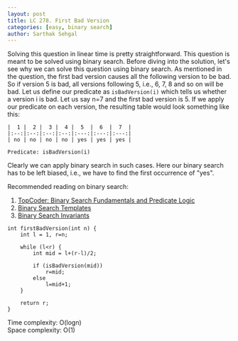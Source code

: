 ```yaml
---
layout: post
title: LC 278. First Bad Version
categories: [easy, binary search]
author: Sarthak Sehgal
---
```


Solving this question in linear time is pretty straightforward. This question is meant to be solved using binary search. Before diving into the solution, let's see why we can solve this question using binary search. As mentioned in the question, the first bad version causes all the following version to be bad. So if version 5 is bad, all versions following 5, i.e., 6, 7, 8 and so on will be bad. Let us define our predicate as `isBadVersion(i)` which tells us whether a version i is bad. Let us say n=7 and the first bad version is 5. If we apply our predicate on each version, the resulting table would look something like this:

```
|  1 |  2 |  3 |  4 |  5  |  6  |  7  |
|:--:|:--:|:--:|:--:|:---:|:---:|:---:|
| no | no | no | no | yes | yes | yes |

Predicate: isBadVersion(i)
```

Clearly we can apply binary search in such cases. Here our binary search has to be left biased, i.e., we have to find the first occurrence of "yes".

Recommended reading on binary search:
1. [TopCoder: Binary Search Fundamentals and Predicate Logic](https://www.topcoder.com/community/competitive-programming/tutorials/binary-search/)
2. [Binary Search Templates](https://leetcode.com/explore/learn/card/binary-search/136/template-analysis/935/)
3. [Binary Search Invariants](https://zhu45.org/posts/2018/Jan/12/how-to-write-binary-search-correctly/)

```
int firstBadVersion(int n) {
    int l = 1, r=n;

    while (l<r) {
        int mid = l+(r-l)/2;

        if (isBadVersion(mid))
            r=mid;
        else
            l=mid+1;
    }

    return r;
}
```
Time complexity: O(logn)  
Space complexity: O(1)